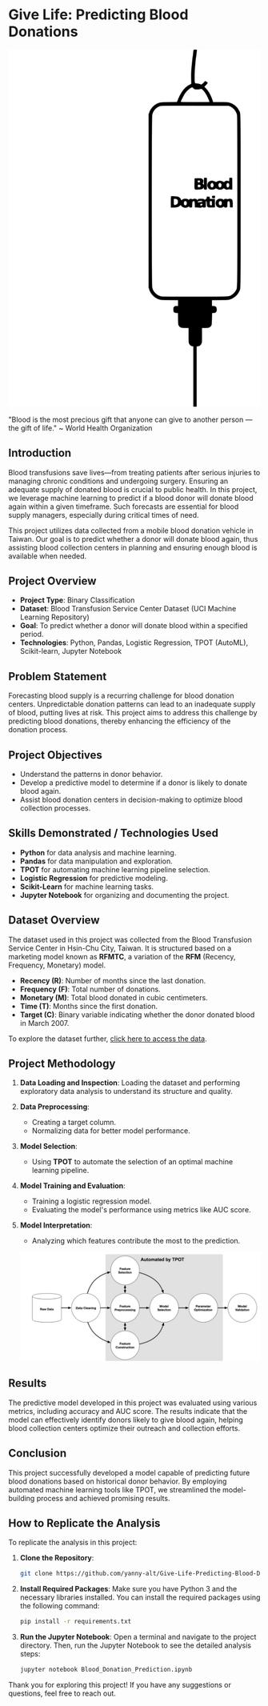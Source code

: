 # Give Life: Predicting Blood Donations

![Blood Donation Image](https://github.com/yanny-alt/Give-Life-Predicting-Blood-Donations/blob/main/images/blood_donation.png)

"Blood is the most precious gift that anyone can give to another person — the gift of life." ~ World Health Organization

## Introduction

Blood transfusions save lives—from treating patients after serious injuries to managing chronic conditions and undergoing surgery. Ensuring an adequate supply of donated blood is crucial to public health. In this project, we leverage machine learning to predict if a blood donor will donate blood again within a given timeframe. Such forecasts are essential for blood supply managers, especially during critical times of need.

This project utilizes data collected from a mobile blood donation vehicle in Taiwan. Our goal is to predict whether a donor will donate blood again, thus assisting blood collection centers in planning and ensuring enough blood is available when needed.

## Project Overview

- **Project Type**: Binary Classification
- **Dataset**: Blood Transfusion Service Center Dataset (UCI Machine Learning Repository)
- **Goal**: To predict whether a donor will donate blood within a specified period.
- **Technologies**: Python, Pandas, Logistic Regression, TPOT (AutoML), Scikit-learn, Jupyter Notebook

## Problem Statement

Forecasting blood supply is a recurring challenge for blood donation centers. Unpredictable donation patterns can lead to an inadequate supply of blood, putting lives at risk. This project aims to address this challenge by predicting blood donations, thereby enhancing the efficiency of the donation process.

## Project Objectives

- Understand the patterns in donor behavior.
- Develop a predictive model to determine if a donor is likely to donate blood again.
- Assist blood donation centers in decision-making to optimize blood collection processes.

## Skills Demonstrated / Technologies Used

- **Python** for data analysis and machine learning.
- **Pandas** for data manipulation and exploration.
- **TPOT** for automating machine learning pipeline selection.
- **Logistic Regression** for predictive modeling.
- **Scikit-Learn** for machine learning tasks.
- **Jupyter Notebook** for organizing and documenting the project.

## Dataset Overview

The dataset used in this project was collected from the Blood Transfusion Service Center in Hsin-Chu City, Taiwan. It is structured based on a marketing model known as **RFMTC**, a variation of the **RFM** (Recency, Frequency, Monetary) model.

- **Recency (R)**: Number of months since the last donation.
- **Frequency (F)**: Total number of donations.
- **Monetary (M)**: Total blood donated in cubic centimeters.
- **Time (T)**: Months since the first donation.
- **Target (C)**: Binary variable indicating whether the donor donated blood in March 2007.

To explore the dataset further, [click here to access the data](https://github.com/yanny-alt/Give-Life-Predicting-Blood-Donations/blob/main/datasets/transfusion.data).

## Project Methodology

1. **Data Loading and Inspection**: Loading the dataset and performing exploratory data analysis to understand its structure and quality.
2. **Data Preprocessing**:
   - Creating a target column.
   - Normalizing data for better model performance.
3. **Model Selection**:
   - Using **TPOT** to automate the selection of an optimal machine learning pipeline.
4. **Model Training and Evaluation**:
   - Training a logistic regression model.
   - Evaluating the model's performance using metrics like AUC score.
5. **Model Interpretation**:
   - Analyzing which features contribute the most to the prediction.
  
   ![](https://github.com/yanny-alt/Give-Life-Predicting-Blood-Donations/blob/main/images/TPOT.jpg)

## Results

The predictive model developed in this project was evaluated using various metrics, including accuracy and AUC score. The results indicate that the model can effectively identify donors likely to give blood again, helping blood collection centers optimize their outreach and collection efforts.

## Conclusion

This project successfully developed a model capable of predicting future blood donations based on historical donor behavior. By employing automated machine learning tools like TPOT, we streamlined the model-building process and achieved promising results.

## How to Replicate the Analysis

To replicate the analysis in this project:

1. **Clone the Repository**:
   ```bash
   git clone https://github.com/yanny-alt/Give-Life-Predicting-Blood-Donations

2.  **Install Required Packages**:
   Make sure you have Python 3 and the necessary libraries installed. You can install the required packages using the following command:
    ```bash
    pip install -r requirements.txt

4. **Run the Jupyter Notebook**:
   Open a terminal and navigate to the project directory. Then, run the Jupyter Notebook to see the detailed analysis steps:
      ```bash
      jupyter notebook Blood_Donation_Prediction.ipynb  

Thank you for exploring this project! If you have any suggestions or questions, feel free to reach out.   
